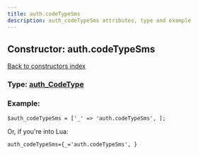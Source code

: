 ```yaml
---
title: auth.codeTypeSms
description: auth_codeTypeSms attributes, type and example
---
```

## Constructor: auth.codeTypeSms  
[Back to constructors index](index.md)






### Type: [auth\_CodeType](../types/auth_CodeType.md)


### Example:

```
$auth_codeTypeSms = ['_' => 'auth.codeTypeSms', ];
```  

Or, if you're into Lua:  


```
auth_codeTypeSms={_='auth.codeTypeSms', }

```



